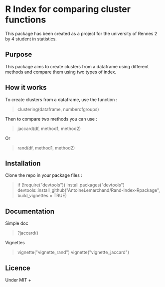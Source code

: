 # R Index for comparing cluster functions
This package has been created as a project for the university of Rennes 2 by 4 student in statistics.

## Purpose
This package aims to create clusters from a dataframe using different methods 
and compare them using two types of index.

## How it works
To create clusters from a dataframe, use the function :
> clustering(dataframe, numberofgroups)

Then to compare two methods you can use :

> jaccard(df, method1, method2)

Or

> rand(df, method1, method2)
## Installation

Clone the repo in your package files : 
> if (!require("devtools")) install.packages("devtools")
> devtools::install_github("AntoineLemarchand/Rand-Index-Rpackage", build_vignettes = TRUE)

## Documentation
Simple doc
> ?jaccard()

Vignettes
> vignette("vignette_rand")
> vignette("vignette_jaccard")

## Licence
Under MIT +
